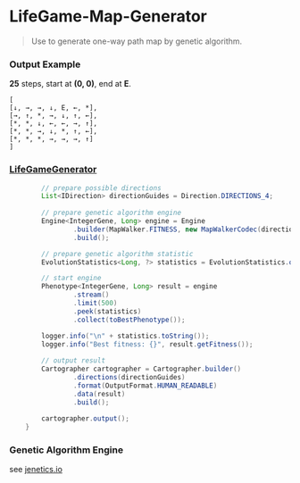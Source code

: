 # LifeGame-Map-Generator
> Use to generate one-way path map by genetic algorithm.


### Output Example
**25** steps, start at **(0, 0)**, end at **E**.
```
[
[↓, →, →, ↓, E, ←, *],
[→, ↑, *, →, ↓, ↑, ←],
[*, *, ↓, ←, ←, →, ↑],
[*, *, →, ↓, *, ↑, ←],
[*, *, *, →, →, →, ↑]
]
```

### [LifeGameGenerator](src/main/java/lifegamemap/LifeGameGenerator.java)
```java
        // prepare possible directions
        List<IDirection> directionGuides = Direction.DIRECTIONS_4;
        
        // prepare genetic algorithm engine
        Engine<IntegerGene, Long> engine = Engine
                .builder(MapWalker.FITNESS, new MapWalkerCodec(directionGuides, 5, 7))
                .build();

        // prepare genetic algorithm statistic
        EvolutionStatistics<Long, ?> statistics = EvolutionStatistics.ofNumber();

        // start engine
        Phenotype<IntegerGene, Long> result = engine
                .stream()
                .limit(500)
                .peek(statistics)
                .collect(toBestPhenotype());

        logger.info("\n" + statistics.toString());
        logger.info("Best fitness: {}", result.getFitness());
        
        // output result
        Cartographer cartographer = Cartographer.builder()
                .directions(directionGuides)
                .format(OutputFormat.HUMAN_READABLE)
                .data(result)
                .build();
        
        cartographer.output();
    }
```

### Genetic Algorithm Engine
see [jenetics.io](http://jenetics.io/)
